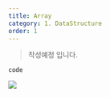 ```yaml
---
title: Array
category: 1. DataStructure
order: 1
---
```

>작성예정 입니다.

~~~
code
~~~

![](//placehold.it/800x600)
